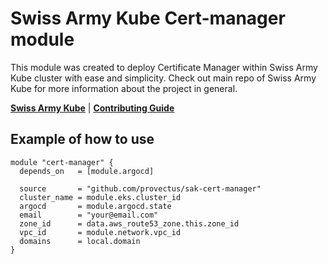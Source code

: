 # Swiss Army Kube Cert-manager module

This module was created to deploy Certificate Manager within Swiss Army Kube cluster with ease and simplicity.
Check out main repo of Swiss Army Kube for more information about the project in general.

**[Swiss Army Kube](https://github.com/provectus/swiss-army-kube)**
|
**[Contributing Guide](https://github.com/provectus/swiss-army-kube/blob/master/CONTRIBUTING.md)**

## Example of how to use

```
module "cert-manager" {
  depends_on   = [module.argocd]

  source       = "github.com/provectus/sak-cert-manager"
  cluster_name = module.eks.cluster_id
  argocd       = module.argocd.state
  email        = "your@email.com"
  zone_id      = data.aws_route53_zone.this.zone_id
  vpc_id       = module.network.vpc_id
  domains      = local.domain
}
```
